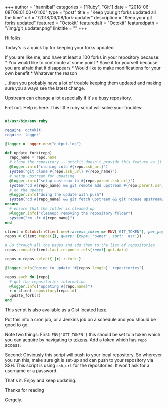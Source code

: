 +++
author = "hannibal"
categories = ["Ruby", "Git"]
date = "2018-06-08T08:01:00+01:00"
type = "post"
title = "Keep your git forks updated all the time"
url = "/2018/06/08/fork-updater"
description = "Keep your git forks updated"
featured = "Octokit"
featuredalt = "Octokit"
featuredpath = "/img/git_updater.png"
linktitle = ""
+++

Hi folks.    

Today's is a quick tip for keeping your forks updated.

If you are like me, and have at least a 100 forks in your repository because:
    * You would like to contribute at some point
    * Save it for yourself because you are afraid that it disappears
    * Would like to make modifications for your own benefit
    * Whatever the reason

...then you probably have a lot of trouble keeping them updated and making sure you always see the latest change.

Upstream can change a lot especially if it's a busy repository.

Fret not. Help is here. This little ruby script will solve your troubles:

~~~ruby

#!/usr/bin/env ruby

require 'octokit'
require 'logger'

@logger = Logger.new("output.log")

def update_fork(repo)
  repo_name = repo.name
  # clone the repository -- octokit doesn't provide this feature as it's a github api library
  @logger.info("cloning into #{repo.ssh_url}")
  system("git clone #{repo.ssh_url} #{repo_name}")
  # setup upstream for updating
  @logger.info("setup upstream to #{repo.parent.ssh_url}")
  system("cd #{repo_name} && git remote add upstream #{repo.parent.ssh_url}")
  # do the update
  @logger.info("doing the update with push")
  system("cd #{repo_name} && git fetch upstream && git rebase upstream/master && git push origin")
ensure
  # ensure that the folder is cleaned up
  @logger.info("cleanup: removing the repository folder")
  system("rm -fr #{repo_name}")
end

client = Octokit::Client.new(:access_token => ENV['GIT_TOKEN'], per_page: 100)
repos = client.repos({}, query: {type: 'owner', sort: 'asc'})

# Go through all the pages and add them to the list of repositories.
repos.concat(client.last_response.rels[:next].get.data)

repos = repos.select{ |r| r.fork }

@logger.info("going to update '#{repos.length}' repositories")

repos.each do |repo|
  # get the repositories information
  @logger.info("updating #{repo.name}")
  r = client.repository(repo.id)
  update_fork(r)
end
~~~

This script is also available as a Gist located [here](https://gist.github.com/Skarlso/fd5bd5971a78a5fa9760b31683de690e).

Put this into a cron job, or a Jenkins job on a schedule and you should be good to go.

Note two things: 
First: `ENV['GIT_TOKEN']` this should be set to a token which you can acquire by navigating to
[tokens](https://github.com/settings/tokens). Add a token which has `repo` access.

Second: Obviously this script will push to your local repository. So wherever you run this, make sure git is set-up and can push
to your repository via SSH. This script is using `ssh_url` for the repositories. It won't ask for a username or a password.

That's it. Enjoy and keep updating.

Thanks for reading    

Gergely.
